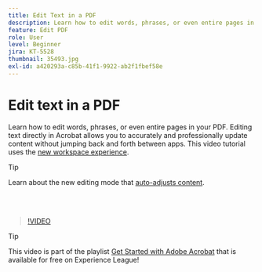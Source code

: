 ```yaml
---
title: Edit Text in a PDF
description: Learn how to edit words, phrases, or even entire pages in your PDF
feature: Edit PDF
role: User
level: Beginner
jira: KT-5528
thumbnail: 35493.jpg
exl-id: a420293a-c85b-41f1-9922-ab2f1fbef58e
---
```

# Edit text in a PDF

Learn how to edit words, phrases, or even entire pages in your PDF. Editing text directly in Acrobat allows you to accurately and professionally update content without jumping back and forth between apps. This video tutorial uses the [new workspace experience](new-workspace.md).

>[!TIP]
>
>Learn about the new editing mode that [auto-adjusts content](auto-adjust-layout.md).

<br>&nbsp;

>[!VIDEO](https://video.tv.adobe.com/v/35493?quality=12&learn=on&hidetitle=true)

>[!TIP]
>
>This video is part of the playlist [Get Started with Adobe Acrobat](https://experienceleague.adobe.com/en/playlists/acrobat-get-started-business-users) that is available for free on Experience League!
